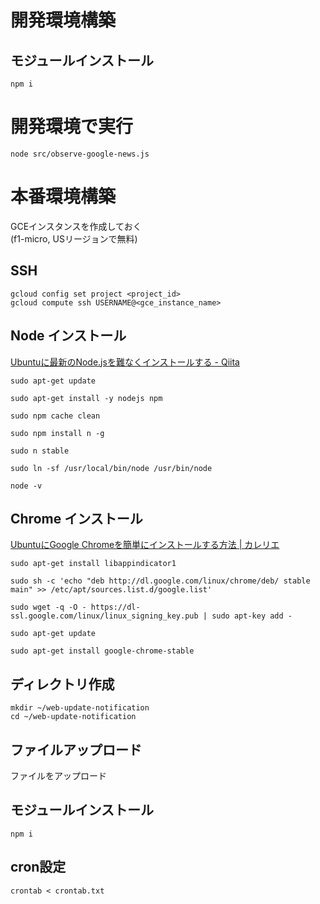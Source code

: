 # 開発環境構築

## モジュールインストール
```
npm i
```

# 開発環境で実行
```
node src/observe-google-news.js
```



# 本番環境構築
GCEインスタンスを作成しておく  
(f1-micro, USリージョンで無料)

## SSH
```
gcloud config set project <project_id>
gcloud compute ssh USERNAME@<gce_instance_name>
```

## Node インストール
[Ubuntuに最新のNode.jsを難なくインストールする - Qiita](https://qiita.com/seibe/items/36cef7df85fe2cefa3ea)

```
sudo apt-get update

sudo apt-get install -y nodejs npm

sudo npm cache clean

sudo npm install n -g

sudo n stable

sudo ln -sf /usr/local/bin/node /usr/bin/node

node -v
```

## Chrome インストール
[UbuntuにGoogle Chromeを簡単にインストールする方法 | カレリエ](https://www.karelie.net/how-to-install-google-chrome-on-ubuntu/)

```
sudo apt-get install libappindicator1

sudo sh -c 'echo "deb http://dl.google.com/linux/chrome/deb/ stable main" >> /etc/apt/sources.list.d/google.list'

sudo wget -q -O - https://dl-ssl.google.com/linux/linux_signing_key.pub | sudo apt-key add -

sudo apt-get update

sudo apt-get install google-chrome-stable
```


## ディレクトリ作成

```
mkdir ~/web-update-notification
cd ~/web-update-notification
```

## ファイルアップロード
ファイルをアップロード

## モジュールインストール
```
npm i
```

## cron設定
```
crontab < crontab.txt
```

